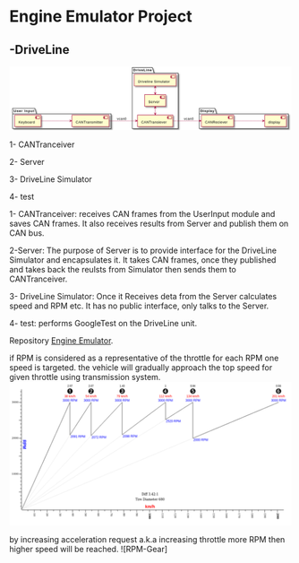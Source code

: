 # Engine Emulator Project

## -DriveLine

![Emulator](https://github.com/muncausen/BootCampMidTermLab/blob/main/Emulator/doc/emulator.png)

1- CANTranceiver

2- Server

3- DriveLine Simulator

4- test

1- CANTranceiver: receives CAN frames from the UserInput module and saves CAN frames. It also receives results from Server and publish them on CAN bus.
    
2-Server: The purpose of Server is to provide interface for the DriveLine Simulator and encapsulates it. It takes CAN frames, once they published and takes back the reulsts from Simulator then sends them to CANTranceiver.

3- DriveLine Simulator: Once it Receives deta from the Server calculates speed and RPM etc. It has no public interface, only talks to the Server.

4- test: performs GoogleTest on the DriveLine unit.

Repository [Engine Emulator](https://github.com/muncausen/BootCampMidTermLab/tree/main/Emulator).

if RPM is considered as a representative of the throttle for each RPM one speed is targeted. the vehicle will gradually approach the top speed for given throttle using transmission system.
 ![Speed vs RPM](https://github.com/muncausen/BootCampMidTermLab/blob/engine_sim/Emulator/doc/rpm_vs_speed_gear.png)
 
 by increasing acceleration request a.k.a increasing throttle more RPM then higher speed will be reached.
 ![RPM-Gear]
